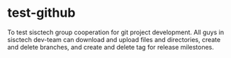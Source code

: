 # test-github
To test sisctech group cooperation for git project development.
All guys in sisctech dev-team can download and upload files and directories, create and delete branches, and create and delete tag for release milestones.
